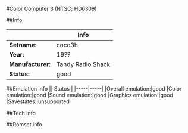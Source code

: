 #Color Computer 3 (NTSC; HD6309)

##Info

||Info|
|-----|-----|
|**Setname:**|coco3h
|**Year:**|19??
|**Manufacturer:**|Tandy Radio Shack
|**Status:**|good

##Emulation info
|| Status |
|-----|-----|
|Overall emulation:|good
|Color emulation:|good
|Sound emulation:|good
|Graphics emulation:|good
|Savestates:|unsupported

##Tech info

##Romset info

<!--- START OF EDITED COMMENT DO NOT TOUCH TEXT ABOVE-->
